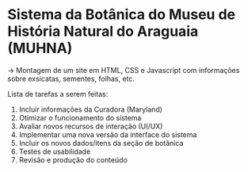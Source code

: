 # Sistema da Botânica do Museu de História Natural do Araguaia (MUHNA)

-> Montagem de um site em HTML, CSS e Javascript com informações sobre exsicatas, sementes, folhas, etc.

Lista de tarefas a serem feitas:

  1. Incluir informações da Curadora (Maryland)
  2. Otimizar o funcionamento do sistema
  3. Avaliar novos recursos de interação (UI/UX)
  4. Implementar uma nova versão da interface do sistema
  5. Incluir os novos dados/itens da seção de botânica
  6. Testes de usabilidade
  7. Revisão e produção do conteúdo
